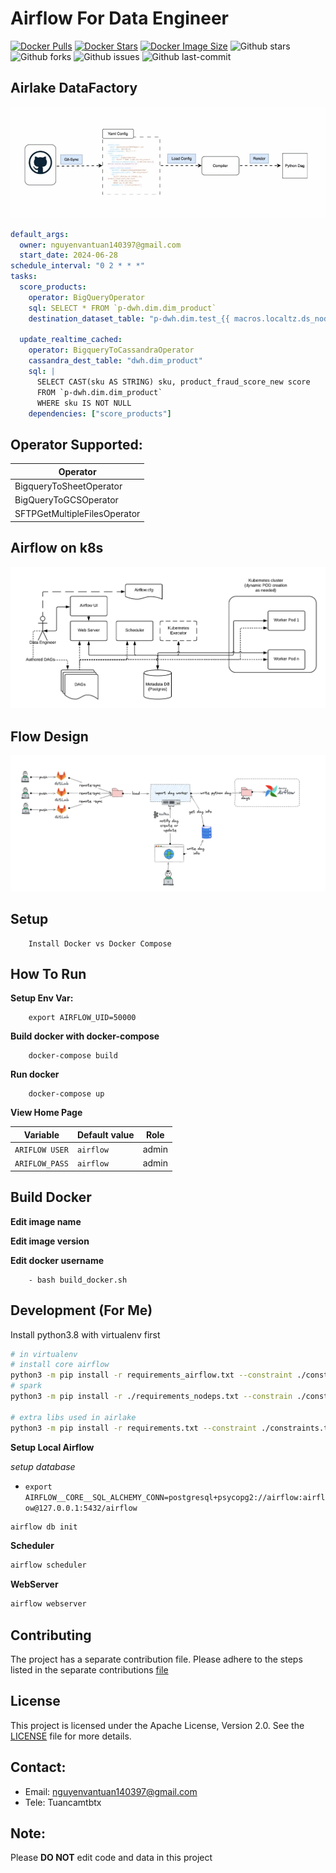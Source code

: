 # Airflow For Data Engineer

[![Docker Pulls](https://badgen.net/docker/pulls/vantuan12345/airlake?icon=docker&label=pulls)](https://hub.docker.com/r/vantuan12345/airlake/)
[![Docker Stars](https://badgen.net/docker/stars/vantuan12345/spark-generator?icon=docker&label=stars)](https://hub.docker.com/r/vantuan12345/airlake/)
[![Docker Image Size](https://badgen.net/docker/size/vantuan12345/airlake?icon=docker&label=image%20size)](https://hub.docker.com/r/vantuan12345/airlake/)
![Github stars](https://badgen.net/github/stars/tuancamtbtx/airflow-example?icon=github&label=stars)
![Github forks](https://badgen.net/github/forks/tuancamtbtx/airflow-example?icon=github&label=forks)
![Github issues](https://img.shields.io/github/issues/tuancamtbtx/airflow-example)
![Github last-commit](https://img.shields.io/github/last-commit/tuancamtbtx/airflow-example)

## Airlake DataFactory
![factory](./assets/airlake-factory.gif)

```yaml
default_args:
  owner: nguyenvantuan140397@gmail.com
  start_date: 2024-06-28
schedule_interval: "0 2 * * *"
tasks:
  score_products:
    operator: BigQueryOperator
    sql: SELECT * FROM `p-dwh.dim.dim_product`
    destination_dataset_table: "p-dwh.dim.test_{{ macros.localtz.ds_nodash(ti) }}"

  update_realtime_cached:
    operator: BigqueryToCassandraOperator
    cassandra_dest_table: "dwh.dim_product"
    sql: |
      SELECT CAST(sku AS STRING) sku, product_fraud_score_new score
      FROM `p-dwh.dim.dim_product`
      WHERE sku IS NOT NULL
    dependencies: ["score_products"]

```
## Operator Supported:
| Operator        		     |
|----------------------------|
|	BigqueryToSheetOperator  |
|	BigQueryToGCSOperator	 | 
|SFTPGetMultipleFilesOperator|

## Airflow on k8s

![Airflow k8s design](./assets/arch-diag-kubernetes.png)

## Flow Design

![Flow design](./assets/airflow-flow.png)

## Setup 
```
	Install Docker vs Docker Compose
```
## How To Run

**Setup Env Var:**
```
	export AIRFLOW_UID=50000
```
**Build docker with docker-compose**
```
	docker-compose build
```
**Run docker**
```
	docker-compose up
```
**View Home Page**

| Variable            | Default value |  Role                |
|---------------------|---------------|----------------------|
| `ARIFLOW USER`      | `airflow`     | admin 				 |
| `ARIFLOW_PASS`      | `airflow`     | admin				 |


## Build Docker
  **Edit image name**

  **Edit image version**

  **Edit docker username**

```
	- bash build_docker.sh
```

## Development (For Me)

Install python3.8 with virtualenv first

```bash
# in virtualenv
# install core airflow
python3 -m pip install -r requirements_airflow.txt --constraint ./constraints.txt --use-deprecated=legacy-resolver
# spark
python3 -m pip install -r ./requirements_nodeps.txt --constrain ./constraints.txt --no-deps --use-deprecated=legacy-resolver

# extra libs used in airlake
python3 -m pip install -r requirements.txt --constraint ./constraints.txt --use-deprecated=legacy-resolver
```
**Setup Local Airflow**

*setup database*
- `export AIRFLOW__CORE__SQL_ALCHEMY_CONN=postgresql+psycopg2://airflow:airflow@127.0.0.1:5432/airflow`
```bash
airflow db init
```

**Scheduler**
```bash
airflow scheduler
```

**WebServer**
```bash
airflow webserver
```

## Contributing
The project has a separate contribution file. Please adhere to the steps listed in the separate contributions [file](./CONTRIBUTING.md)


## License

This project is licensed under the Apache License, Version 2.0. See the [LICENSE](LICENSE) file for more details.

## Contact:
- Email: nguyenvantuan140397@gmail.com
- Tele: Tuancamtbtx

## Note:

Please **DO NOT** edit code and data in this project

